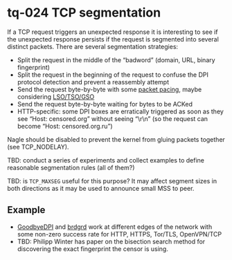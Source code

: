 # tq-024 TCP segmentation

If a TCP request triggers an unexpected response it is interesting to see if the unexpected response persists if the request is segmented into several distinct packets. There are several segmentation strategies:

- Split the request in the middle of the “badword” (domain, URL, binary fingerprint)
- Split the request in the beginning of the request to confuse the DPI protocol detection and prevent a reassembly attempt
- Send the request byte-by-byte with some [packet pacing](https://en.wikipedia.org/wiki/TCP_pacing), maybe considering [LSO/TSO/GSO](https://en.wikipedia.org/wiki/Large_send_offload) 
- Send the request byte-by-byte waiting for bytes to be ACKed
- HTTP-specific: some DPI boxes are erratically triggered as soon as they see “Host: censored.org” without seeing “\r\n” (so the request can become “Host: censored.org.ru”)

Nagle should be disabled to prevent the kernel from gluing packets together (see TCP_NODELAY).

TBD: conduct a series of experiments and collect examples to define reasonable segmentation rules (all of them?)

TBD: is `TCP_MAXSEG` useful for this purpose? It may affect segment sizes in both directions as it may be used to announce small MSS to peer.

## Example
- [GoodbyeDPI](https://github.com/ValdikSS/goodbyedpi) and [brdgrd](https://github.com/NullHypothesis/brdgrd) work at different edges of the network with some non-zero success rate for HTTP, HTTPS, Tor/TLS, OpenVPN/TCP
- TBD: Philipp Winter has paper on the bisection search method for discovering the exact fingerprint the censor is using.
